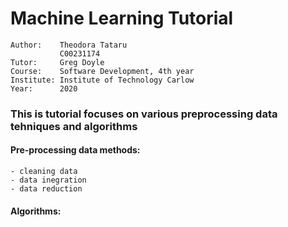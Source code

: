 # Machine Learning Tutorial
    Author:    Theodora Tataru
               C00231174
    Tutor:     Greg Doyle
    Course:    Software Development, 4th year
    Institute: Institute of Technology Carlow
    Year:      2020

### This is tutorial focuses on various preprocessing data tehniques and algorithms
#### Pre-processing data methods:
    - cleaning data
    - data inegration
    - data reduction

#### Algorithms:
